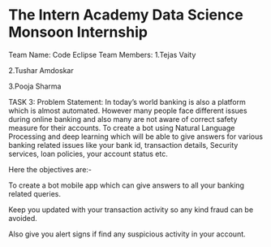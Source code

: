 
# The Intern Academy Data Science Monsoon Internship
Team Name: Code Eclipse
Team Members:
1.Tejas Vaity

2.Tushar Amdoskar

3.Pooja Sharma

TASK 3: Problem Statement:
In today’s world banking is also a platform which is almost automated. However many people face different issues during online banking and also many are not aware of correct safety measure for their accounts. To create a bot using Natural Language Processing and deep learning which will be able to give answers for various banking related issues like your bank id, transaction details, Security services, loan policies, your account status etc.

Here the objectives are:-

To create a bot mobile app which can give answers to all your banking related queries.

Keep you updated with your transaction activity so any kind fraud can be avoided.

Also give you alert signs if find any suspicious activity in your account.
